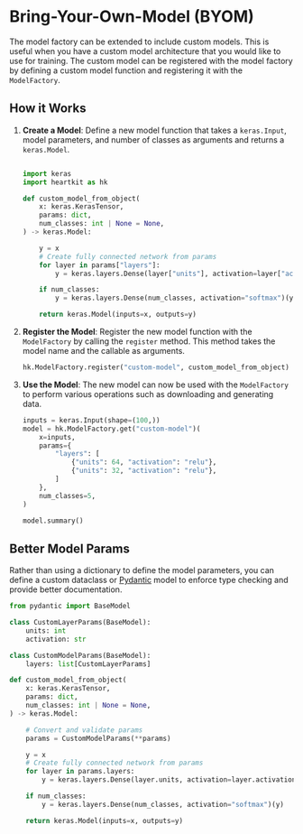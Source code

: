 # Bring-Your-Own-Model (BYOM)

The model factory can be extended to include custom models. This is useful when you have a custom model architecture that you would like to use for training. The custom model can be registered with the model factory by defining a custom model function and registering it with the `ModelFactory`.

## <span class="sk-h2-span">How it Works</span>

1. **Create a Model**: Define a new model function that takes a `keras.Input`, model parameters, and number of classes as arguments and returns a `keras.Model`.

    ```python

    import keras
    import heartkit as hk

    def custom_model_from_object(
        x: keras.KerasTensor,
        params: dict,
        num_classes: int | None = None,
    ) -> keras.Model:

        y = x
        # Create fully connected network from params
        for layer in params["layers"]:
            y = keras.layers.Dense(layer["units"], activation=layer["activation"])(y)

        if num_classes:
            y = keras.layers.Dense(num_classes, activation="softmax")(y)

        return keras.Model(inputs=x, outputs=y)
    ```

2. **Register the Model**: Register the new model function with the `ModelFactory` by calling the `register` method. This method takes the model name and the callable as arguments.

    ```python
    hk.ModelFactory.register("custom-model", custom_model_from_object)
    ```

3. **Use the Model**: The new model can now be used with the `ModelFactory` to perform various operations such as downloading and generating data.

    ```python
    inputs = keras.Input(shape=(100,))
    model = hk.ModelFactory.get("custom-model")(
        x=inputs,
        params={
            "layers": [
                {"units": 64, "activation": "relu"},
                {"units": 32, "activation": "relu"},
            ]
        },
        num_classes=5,
    )

    model.summary()

    ```

## <span class="sk-h2-span">Better Model Params</span>

Rather than using a dictionary to define the model parameters, you can define a custom dataclass or [Pydantic](https://pydantic-docs.helpmanual.io/) model to enforce type checking and provide better documentation.

```python
from pydantic import BaseModel

class CustomLayerParams(BaseModel):
    units: int
    activation: str

class CustomModelParams(BaseModel):
    layers: list[CustomLayerParams]

def custom_model_from_object(
    x: keras.KerasTensor,
    params: dict,
    num_classes: int | None = None,
) -> keras.Model:

    # Convert and validate params
    params = CustomModelParams(**params)

    y = x
    # Create fully connected network from params
    for layer in params.layers:
        y = keras.layers.Dense(layer.units, activation=layer.activation)(y)

    if num_classes:
        y = keras.layers.Dense(num_classes, activation="softmax")(y)

    return keras.Model(inputs=x, outputs=y)
```
